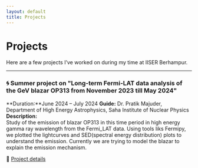 ```yaml
---
layout: default
title: Projects
---
```


# Projects

Here are a few projects I’ve worked on during my time at IISER Berhampur.

---

### 🌀 Summer project on "Long-term Fermi-LAT data analysis of the GeV blazar OP313 from November 2023 till May 2024" 
**Duration:**June 2024 – July 2024 
**Guide:** Dr. Pratik Majuder, Department of High Energy Astrophysics, Saha Institute of Nuclear Physics
**Description:**  
Study of the emission of blazar OP313 in this time period in high energy gamma ray wavelength from the Fermi_LAT data. Using tools liks Fermipy, we plotted the lightcurves and SED(spectral energy distribution) plots to understand the emission. Currently we are trying to model the blazar to explain the emission mechanism.

🔗 [Project details]([https://drive.google.com/your-ngc1750-pdf-link](https://drive.google.com/drive/folders/141rOZeT_XVhp5xeaM3Ay0Wyf-lbyz3Ef?usp=drive_link))

